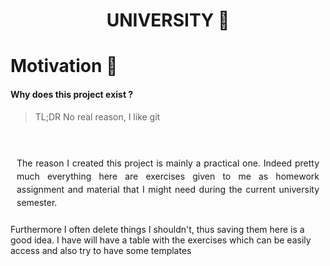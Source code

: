 <h1 align="center">
    UNIVERSITY 🤖
</h1>


# Motivation 💭

<!-- <img href=".assets/image.jpg" src="https://github.com/Jac-Zac/University/blob/master/.assets/image.jpg?raw=true" alt="minimal" align="right" width="400px"/> -->

#### Why does this project exist ?
> TL;DR No real reason, I like git

<br>
<p style="text-align:justify; line-height: 1.5;padding: 10px;">
  The reason I created this project is mainly a practical one. Indeed pretty much everything here are exercises given to me as homework assignment and material that I might need during the current university semester.

  Furthermore I often delete things I shouldn't, thus saving them here is a good idea. I have will have a table with the exercises which can be easily access and also try to have some templates
</p>

<br><br>
